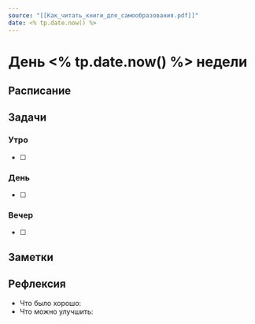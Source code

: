 ```yaml
---
source: "[[Как_читать_книги_для_самообразования.pdf]]"
date: <% tp.date.now() %> 
---
```

# День <% tp.date.now() %> недели

## Расписание

## Задачи

### Утро

- [ ]

### День

- [ ]

### Вечер

- [ ]

## Заметки

## Рефлексия

- Что было хорошо:
- Что можно улучшить: